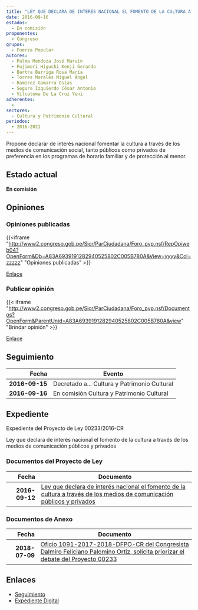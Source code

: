 ```yaml
---
title: "LEY QUE DECLARA DE INTERÉS NACIONAL EL FOMENTO DE LA CULTURA A TRAVÉS DE LOS MEDIOS DE COMUNICACIÓN PÚBLICOS Y PRIVADOS"
date: 2016-09-16
estados: 
  - En comisión
proponentes: 
  - Congreso
grupos: 
  - Fuerza Popular
autores: 
  - Palma Mendoza José Marvín
  - Fujimori Higuchi Kenji Gerardo
  - Bartra Barriga Rosa María
  - Torres Morales Miguel Ángel
  - Ramírez Gamarra Osías
  - Segura Izquierdo César Antonio
  - Vilcatoma De La Cruz Yeni
adherentes: 
  - 
sectores: 
  - Cultura y Patrimonio Cultural
periodos: 
  - 2016-2021
---
```


Propone declarar de interés nacional fomentar la cultura a través de los medios de comunicación social, tanto públicos como privados de preferencia en los programas de horario familiar y de protección al menor.


## Estado actual

**En comisión**

## Opiniones

### Opiniones publicadas

{{<iframe "http://www2.congreso.gob.pe/Sicr/ParCiudadana/Foro_pvp.nsf/RepOpiweb04?OpenForm&Db=A83A6939191282940525802C005B780A&View=yyyy&Col=zzzzz" "Opiniones publicadas" >}}

[Enlace](http://www2.congreso.gob.pe/Sicr/ParCiudadana/Foro_pvp.nsf/RepOpiweb04?OpenForm&Db=A83A6939191282940525802C005B780A&View=yyyy&Col=zzzzz)
### Publicar opinión

{{< iframe "http://www2.congreso.gob.pe/Sicr/ParCiudadana/Foro_pvp.nsf/Documentos?OpenForm&ParentUnid=A83A6939191282940525802C005B780A&view" "Brindar opinión" >}}

[Enlace](http://www2.congreso.gob.pe/Sicr/ParCiudadana/Foro_pvp.nsf/Documentos?OpenForm&ParentUnid=A83A6939191282940525802C005B780A&view)

## Seguimiento

| Fecha | Evento |
|------:|--------|
| **2016-09-15** | Decretado a... Cultura y Patrimonio Cultural|
| **2016-09-16** | En comisión Cultura y Patrimonio Cultural|


## Expediente

Expediente del Proyecto de Ley 00233/2016-CR

Ley que declara de interés nacional el fomento de la cultura a través de los medios de comunicación públicos y privados


### Documentos del Proyecto de Ley

| Fecha | Documento |
|------:|--------|
| **2016-09-12** | [Ley que declara de interés nacional el fomento de la cultura a través de los medios de comunicación públicos y privados](http://www.leyes.congreso.gob.pe/Documentos/2016_2021/Proyectos_de_Ley_y_de_Resoluciones_Legislativas/PL0023320160912..pdf) |

### Documentos de Anexo

| Fecha | Documento |
|------:|--------|
| **2018-07-09** | [Oficio 1091-2017-2018-DFPO-CR del Congresista Dalmiro Feliciano Palomino Ortiz, solicita priorizar el debate del Proyecto 00233](http://www.leyes.congreso.gob.pe/Documentos/2016_2021/Oficios/Congresistas/OFICIO-1091-2017-2018-DFPO-CR.pdf) |

## Enlaces 

- [Seguimiento](http://www2.congreso.gob.pe/Sicr/TraDocEstProc/CLProLey2016.nsf/f7fff46988ca05b1052578e100829cc7/ff57c61b76f59e240525802c006291d1?OpenDocument)
- [Expediente Digital](http://www2.congreso.gob.pehttp://www2.congreso.gob.pe/Sicr/TraDocEstProc/CLProLey2016.nsf/f7fff46988ca05b1052578e100829cc7/ff57c61b76f59e240525802c006291d1?OpenDocument&Click=05257FB7005EB655.eb71d0cf91d8294e05256cdf006b5706/$Body/0.1C6C)
